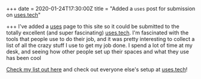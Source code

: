 +++
date = 2020-01-24T17:30:00Z
title = "Added a `uses` post for submission on [uses.tech](https://uses.tech)"

+++
I've added a [uses](https://qbunt.com/uses) page to this site so it could be submitted to the totally excellent (and super fascinating) [uses.tech](https://uses.tech). I'm fascinated with the tools that people use to do their job, and it was pretty interesting to collect a list of all the crazy stuff I use to get my job done. I spend a lot of time at my desk, and seeing how other people set up their spaces and what they use has been cool

[Check my list out here](https://qbunt.com/uses) and check out everyone else's setup at [uses.tech](https://uses.tech)!